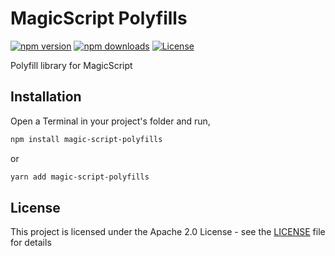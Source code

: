# MagicScript Polyfills

[![npm version](https://badge.fury.io/js/magic-script-polyfills.svg)](https://badge.fury.io/js/magic-script-polyfills) [![npm downloads](https://img.shields.io/npm/dt/magic-script-polyfills.svg)](https://www.npmjs.com/package/magic-script-polyfills) [![License](https://img.shields.io/:license-Apache%202.0-blue.svg?style=flat-square)](LICENSE)

Polyfill library for MagicScript

## Installation

Open a Terminal in your project's folder and run,

```sh
npm install magic-script-polyfills
```

or

```sh
yarn add magic-script-polyfills
```

## License

This project is licensed under the Apache 2.0 License - see the [LICENSE](LICENSE) file for details
